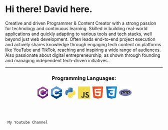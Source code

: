 <!DOCTYPE html>
<html lang = "en-US">
<head>
</head>
<body>
  <h1> Hi there! David here. </h1>
<p>
  <div id = "hello-world">
    Creative and driven Programmer & Content Creator with a strong passion for technology and continuous learning. Skilled in building real-world applications and quickly adapting to various tools and tech stacks, well beyond just web development. Often leads end-to-end project execution and actively shares knowledge through engaging tech content on platforms like YouTube and TikTok, reaching and inspiring a wide range of audiences. Also passionate about digital entrepreneurship, as shown through founding and managing independent tech-driven initiatives.
  </div> <!-- hello-world -->
<p>
  <hr>
  <p align="center">
  <div id = "programming-languages">
   <h3 align="center">
     Programming Languages:
   </h3>
  </div>
   <p align = "center">
     <a href = "https://en.wikipedia.org/wiki/C_Sharp_(programming_language)" target = "_blank"><img src="https://raw.githubusercontent.com/devicons/devicon/master/icons/csharp/csharp-original.svg" alt="CSharp" width="40" height="40" style="max-width:100%;" title = "C#"></a>
     <a href = "https://en.wikipedia.org/wiki/C%2B%2B" target = "_blank"><img src="https://raw.githubusercontent.com/devicons/devicon/master/icons/cplusplus/cplusplus-original.svg" alt="CPlusPlus" width="40" height="40" style="max-width:100%;" title = "C++"></a>
     <a href = "https://en.wikipedia.org/wiki/Python_(programming_language)" target = "_blank"><img src="https://raw.githubusercontent.com/devicons/devicon/master/icons/python/python-original.svg" alt="Python" width="40" height="40" style="max-width:100%;" title = "Python"></a>
     <a href = "https://en.wikipedia.org/wiki/JavaScript" target = "_blank"><img src="https://raw.githubusercontent.com/devicons/devicon/master/icons/javascript/javascript-original.svg" alt="javascript" width="40" height="40" style="max-width:100%;" title = "JavaScript"></a>
     <a href = "https://en.wikipedia.org/wiki/HTML" target = "_blank"><img src="https://raw.githubusercontent.com/devicons/devicon/master/icons/html5/html5-original.svg" alt="HTML" width="40" height="40" style="max-width:100%;" title = "HTML"></a>
     <a href = "https://en.wikipedia.org/wiki/CSS" target = "_blank"><img src="https://raw.githubusercontent.com/devicons/devicon/master/icons/css3/css3-original.svg" alt="CSS" width="40" height="40" style="max-width:100%;"title = "CSS"></a>
     <a href = "https://en.wikipedia.org/wiki/PHP" target = "_blank"><img src="https://raw.githubusercontent.com/devicons/devicon/master/icons/php/php-original.svg" alt="PHP" width="40" height="40" style="max-width:100%;" title = "PHP"></a>
   </p>
  <br>
  <br>
  <p>
    <a href = "https://www.youtube.com/channel/UCDRagVrqj_v2Wbf_UFfTluw" style = "text-decoration: none;" target = "_blank" title = "My Youtube Channel" alt = "My Youtube Channel">
      <code> My Youtube Channel </code>
    </a>
  </p>
</body>
</html>

<!--
**davidgrcias/davidgrcias** is a ✨ _special_ ✨ repository because its `README.md` (this file) appears on your GitHub profile.
